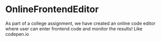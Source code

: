 # OnlineFrontendEditor
As part of a college assignment, we have created an online code editor where user can enter frontend code and monitor the results! Like codepen.io

